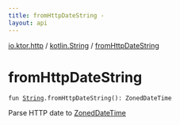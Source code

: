 ```yaml
---
title: fromHttpDateString - 
layout: api
---
```


<div class='api-docs-breadcrumbs'><a href="../index.html">io.ktor.http</a> / <a href="index.html">kotlin.String</a> / <a href="./from-http-date-string.html">fromHttpDateString</a></div>

# fromHttpDateString

<div class="signature"><code><span class="keyword">fun </span><a href="https://kotlinlang.org/api/latest/jvm/stdlib/kotlin/-string/index.html"><span class="identifier">String</span></a><span class="symbol">.</span><span class="identifier">fromHttpDateString</span><span class="symbol">(</span><span class="symbol">)</span><span class="symbol">: </span><span class="identifier">ZonedDateTime</span></code></div>

Parse HTTP date to <a href="#">ZonedDateTime</a>

